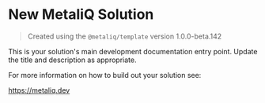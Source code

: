 # New MetaliQ Solution

> Created using the `@metaliq/template` version 1.0.0-beta.142

This is your solution's main development documentation entry point. Update the title and description as appropriate.

For more information on how to build out your solution see:

https://metaliq.dev
